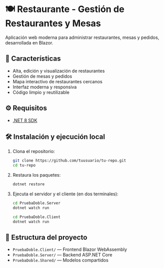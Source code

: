# 🍽️ Restaurante - Gestión de Restaurantes y Mesas

Aplicación web moderna para administrar restaurantes, mesas y pedidos, desarrollada en Blazor.

## 🚀 Características

- Alta, edición y visualización de restaurantes
- Gestión de mesas y pedidos
- Mapa interactivo de restaurantes cercanos
- Interfaz moderna y responsiva
- Código limpio y reutilizable


## ⚙️ Requisitos

- [.NET 8 SDK](https://dotnet.microsoft.com/download)

## 🛠️ Instalación y ejecución local

1. Clona el repositorio:
   ```sh
   git clone https://github.com/tuusuario/tu-repo.git
   cd tu-repo
   ```

2. Restaura los paquetes:
   ```sh
   dotnet restore
   ```

3. Ejecuta el servidor y el cliente (en dos terminales):
   ```sh
   cd PruebaDoble.Server
   dotnet watch run
   ```
   ```sh
   cd PruebaDoble.Client
   dotnet watch run
   ```
   
## 📁 Estructura del proyecto

- `PruebaDoble.Client/` — Frontend Blazor WebAssembly
- `PruebaDoble.Server/` — Backend ASP.NET Core
- `PruebaDoble.Shared/` — Modelos compartidos

